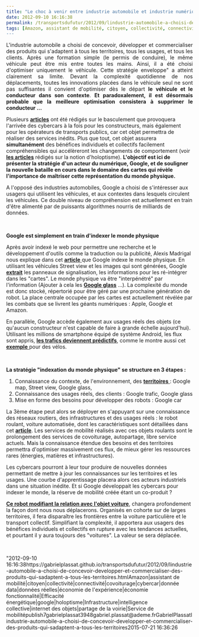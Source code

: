 ```yaml
---
title: "Le choc à venir entre industrie automobile et industrie numérique"
date: 2012-09-10 16:16:38
permalink: /transportsdufutur/2012/09/lindustrie-automobile-a-choisi-de-concevoir-developper-et-commercialiser-des-produits-qui-sadaptent-a-tous-les-territoires.html
tags: [Amazon, assistant de mobilité, citoyen, collectivité, connectivité, covoiturage, cybercar, donnée data, données réelles, économie de l'expérience, économie fonctionnalité, Efficacité énergétique, google, holoptisme, Infrastructure, intelligence collective, internet des objets, partage de la voirie, Service de mobilité]
---
```


<p style="text-align: justify">L'industrie automobile a choisi de concevoir, développer et commercialiser des produits qui s'adaptent à tous les territoires, tous les usages, et tous les clients. Après une formation simple (le permis de conduire), le même véhicule peut être mis entre toutes les mains. Ainsi, il a été choisi d'optimiser uniquement le véhicule. Cette stratégie enveloppe" a atteint clairement sa limite. Devant la complexité quotidienne de nos déplacements, toutes les innovations placées dans le véhicule seul ne sont pas suffisantes il convient d'optimiser dès le départ <strong>le véhicule et le conducteur dans son contexte</strong>. <strong>Et paradoxalement, il est désormais probable que la meilleure optimisation consistera à supprimer le conducteur ...</strong></p> <p style=""text-align: justify"">Plusieurs <a href="https://gabrielplassat.github.io/transportsdufutur/2012/04/nos-systemes-de-transport-et-la-revolution-numerique-pourquoi-cela-va-tout-changer.html"" target=""_blank""><strong>articles</strong></a> ont été rédigés sur le basculement que provoquera l'arrivée des cybercars à la fois pour les constructeurs, mais également pour les opérateurs de transports publics, car cet objet permettra de réaliser des services inédits. Plus que tout, cet objet assurera <strong>simultanément</strong> des bénéfices individuels et collectifs facilement compréhensibles qui accélèreront les changements de comportement (voir <a href="https://gabrielplassat.github.io/transportsdufutur/?s=holoptisme"" target=""_blank""><strong>les articles</strong></a> rédigés sur la notion d'holoptisme). <strong>L'objectif est ici de présenter la stratégie d'un acteur du numérique, Google, et de souligner la nouvelle bataille en cours dans le domaine des cartes qui révèle l'importance de maîtriser cette représentation du monde physique. </strong></p>  <!--more-->   <p style=""text-align: justify"">A l'opposé des industries automobiles, Google a choisi de s'intéresser aux usagers qui utilisent les véhicules, et aux contextes dans lesquels circulent les véhicules. Ce double niveau de compréhension est actuellement en train d'être alimenté par de puissants algorithmes nourris de milliards de données. </p> <p style=""text-align: justify""> </p> <p style=""text-align: justify""><strong>Google est simplement en train d'indexer le monde physique</strong></p> <p style=""text-align: justify"">Après avoir indexé le web pour permettre une recherche et le développement d'outils comme la traduction ou la publicité, Alexis Madrigal nous explique dans cet <a href=""http://www.theatlantic.com/technology/archive/2012/09/how-google-builds-its-maps-and-what-it-means-for-the-future-of-everything/261913/"" target=""_blank""><strong>article</strong> </a>que Google indexe le monde physique. En utilisant les véhicules Street view et les images qui sont générées, Google <a href=""http://www.dailymail.co.uk/sciencetech/article-2195722/Indexing-world-Google-receives-software-means-intelligently-identify-object-planet.html"" target=""_blank""><strong>extrait</strong></a> les panneaux de signalisation, les informations pour les ré-intégrer dans les "cartes". Le monde physique va être "interpénétré" par l'information (Ajouter à cela les <a href="https://gabrielplassat.github.io/transportsdufutur/2012/02/les-lunettes-google-traduisent-une-evolution-millenaire-presentent-de-nombreux-interets-dans-la-mobi.html"" target=""_blank""><strong>Google glass</strong></a> ...). La complexité du monde est donc stocké, répertorié pour être géré par une prochaine génération de robot. La place centrale occupée par les cartes est actuellement révélée par les combats que se livrent les géants numériques : Apple, Google et Amazon.</p> <p style=""text-align: justify""> <a class=""asset-img-link"" href="https://gabrielplassat.github.io/transportsdufutur/wp-content/uploads/sites/6/old/6a0120a66d2ad4970b017c31c50ea7970b-pi.jpg""><img alt=""Us_signage"" class=""asset  asset-image at-xid-6a0120a66d2ad4970b017c31c50ea7970b"" src=""/wp-content/uploads/sites/6/old/6a0120a66d2ad4970b017c31c50ea7970b-500wi.jpg"" style=""margin-left: automargin-right: auto"" title=""Us_signage"" /></a><br />En parallèle, Google accède également aux usages réels des objets (ce qu'aucun constructeur n'est capable de faire à grande échelle aujourd'hui). Utilisant les millions de smartphone équipé de système Android, les flux sont appris, <a href=""http://www.technologyreview.com/news/428732/androids-rise-helps-google-grow-its-traffic/"" target=""_blank""><strong>les trafics deviennent prédictifs</strong></a>, comme le montre aussi cet <a href=""http://utcm.tamu.edu/publications/final_reports/Hudson_11-35-69.pdf"" target=""_blank""><strong>exemple</strong> </a>pour des vélos.</p> <p style=""text-align: justify""> </p> <p style=""text-align: justify""><strong>La stratégie "indexation du monde physique" se structure en 3 étapes :</strong></p> <ol> <li>Connaissance du contexte, de l'environnement, des <a href=""http://www.govtech.com/technology/Autonomous-Vehicles-May-Soon-Drive-California-Roads.html"" target=""_blank""><strong>territoires</strong> </a>: Google map, Street view, Google glass,</li> <li>Connaissance des usages réels, des clients : Google trafic, Google glass</li> <li>Mise en forme des besoins pour développer des robots : Google car </li> </ol> <p style=""text-align: justify"">La 3ème étape peut alors se déployer en s'appuyant sur une connaissance des réseaux routiers, des infrastructures et des usages réels : le robot roulant, voiture automatisée, dont les caractéristiques sont détaillées dans cet <a href="https://gabrielplassat.github.io/transportsdufutur/2012/04/nos-systemes-de-transport-et-la-revolution-numerique-pourquoi-cela-va-tout-changer.html"" target=""_blank""><strong>article</strong></a>. Les services de mobilité réalisés avec ces objets roulants sont le prolongement des services de covoiturage, autopartage, libre service actuels. Mais la connaissance étendue des besoins et des territoires permettra d'optimiser massivement ces flux, de mieux gérer les ressources rares (énergies, matières et infrastructures). </p> <p style=""text-align: justify"">Les cybercars pourront à leur tour produire de nouvelles données permettant de mettre à jour les connaissances sur les territoires et les usages. Une courbe d'apprentissage placera alors ces acteurs industriels dans une situation inédite. Et si Google développait les cybercars pour indexer le monde, la réserve de mobilité créée étant un co-produit ?</p> <p style=""text-align: justify""><a href="https://gabrielplassat.github.io/transportsdufutur/2012/06/en-supprimant-le-conducteur-la-voiture-autonome-change-profondement-le-secteur-des-mobilites.html"" target=""_blank""><strong>Ce robot modifiant la relation avec l'objet voiture</strong></a>, changera profondement la façon dont nous nous déplacerons. Organisés en cohorte sur de larges territoires, il fera disparaître les frontières entre la voiture particulière et le transport collectif. Simplifiant la complexité, il apportera aux usagers des bénéfices individuels et collectifs en rupture avec les tendances actuelles, et pourtant il y aura toujours des "voitures". La valeur se sera déplacée. </p> <p style=""text-align: justify""> </p>"2012-09-10 16:16:38https://gabrielplassat.github.io/transportsdufutur/2012/09/lindustrie-automobile-a-choisi-de-concevoir-developper-et-commercialiser-des-produits-qui-sadaptent-a-tous-les-territoires.htmlAmazon|assistant de mobilité|citoyen|collectivité|connectivité|covoiturage|cybercar|donnée data|données réelles|économie de l'expérience|économie fonctionnalité|Efficacité énergétique|google|holoptisme|Infrastructure|intelligence collective|internet des objets|partage de la voirie|Service de mobilitépublish7gabrielplassat3948gabriel.plassat@ademe.frGabrielPlassatlindustrie-automobile-a-choisi-de-concevoir-developper-et-commercialiser-des-produits-qui-sadaptent-a-tous-les-territoires2015-07-21 16:36:26

